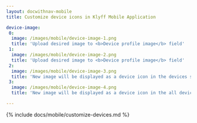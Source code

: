 ```yaml
---
layout: docwithnav-mobile
title: Customize device icons in Klyff Mobile Application

device-image:
 0:
  image: /images/mobile/device-image-1.png
  title: 'Upload desired image to <b>Device profile image</b> field'
 1:
  image: /images/mobile/device-image-2.png
  title: 'Upload desired image to <b>Device profile image</b> field'
 2:
  image: /images/mobile/device-image-3.png
  title: 'New image will be displayed as a device icon in the devices screen instead of default placeholder'
 3:
  image: /images/mobile/device-image-4.png
  title: 'New image will be displayed as a device icon in the all devices screen instead of default placeholder'

---
```


{% include docs/mobile/customize-devices.md %}
